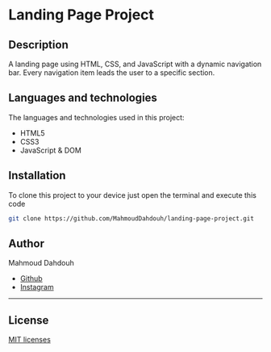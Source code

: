 # Landing Page Project

## Description
A landing page using HTML, CSS, and JavaScript with a dynamic navigation bar. Every navigation item leads the user to a specific section.

## Languages and technologies
The languages and technologies used in this project:
* HTML5
* CSS3
* JavaScript & DOM

## Installation
To clone this project to your device just open the terminal and execute this code

```bash
git clone https://github.com/MahmoudDahdouh/landing-page-project.git
```

## Author
Mahmoud Dahdouh
* [Github](https://github.com/MahmoudDahdouh)
* [Instagram](https://www.instagram.com/mahmouddahdouh9/)
---
## License
[MIT licenses](https://choosealicense.com/licenses/mit/)